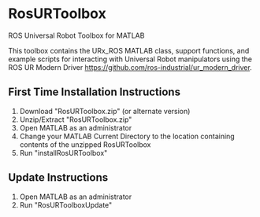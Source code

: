 # RosURToolbox
ROS Universal Robot Toolbox for MATLAB

This toolbox contains the URx_ROS MATLAB class, support functions, and example scripts for interacting with Universal Robot manipulators using the ROS UR Modern Driver https://github.com/ros-industrial/ur_modern_driver.


## First Time Installation Instructions
1. Download "RosURToolbox.zip" (or alternate version)
2. Unzip/Extract "RosURToolbox.zip"
3. Open MATLAB as an administrator
4. Change your MATLAB Current Directory to the location containing contents of the unzipped RosURToolbox
5. Run "installRosURToolbox"

## Update Instructions
1. Open MATLAB as an administrator
2. Run "RosURToolboxUpdate"
 
